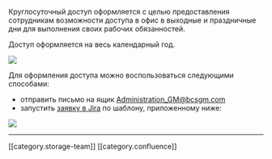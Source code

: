 Круглосуточный доступ оформляется с целью предоставления сотрудникам возможности доступа в офис в выходные и праздничные дни для выполнения своих рабочих обязанностей. 

Доступ оформляется на весь календарный год. 

![](images/storage/120-1209137_hours-board-hanger-open-shop-sign-signboard-store.png)

Для оформления доступа можно воспользоваться следующими способами:


* отправить письмо на ящик [Administration_GM@bcsgm.com](mailto:Administration_GM@bcsgm.com)
* запустить [заявку в Jira](http://jira/secure/CreateIssue.jspa?pid=16200&issuetype=3) по шаблону, приложенному ниже:

![](images/storage/image2021-2-15_19-57-14.png)





*****

[[category.storage-team]] 
[[category.confluence]] 
